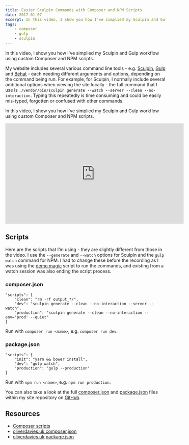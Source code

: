 ```yaml
---
title: Easier Sculpin Commands with Composer and NPM Scripts
date: 2017-01-07
excerpt: In this video, I show you how I've simplied my Sculpin and Gulp workflow using custom Composer and NPM scripts.
tags:
    - composer
    - gulp
    - sculpin
---
```


In this video, I show you how I've simplied my Sculpin and Gulp workflow using
custom Composer and NPM scripts.

My website includes several various command line tools - e.g. [Sculpin][4],
[Gulp][5] and [Behat][6] - each needing different arguments and options,
depending on the command being run. For example, for Sculpin, I normally include
several additional options when viewing the site locally - the full command that
I use is
`./vendor/bin/sculpin generate --watch --server --clean --no-interaction`.
Typing this repeatedly is time consuming and could be easily mis-typed,
forgotten or confused with other commands.

In this video, I show you how I've simplied my Sculpin and Gulp workflow using
custom Composer and NPM scripts.

<div class="embed-container">
    <iframe width="560" height="315" src="https://www.youtube.com/embed/eiWDV_63yCQ" frameborder="0" allowfullscreen></iframe>
</div>

## Scripts

Here are the scripts that I’m using - they are slightly different from those in
the video. I use the `--generate` and `--watch` options for Sculpin and the
`gulp watch` command for NPM. I had to change these before the recording as I
was using the [demo magic][0] script to run the commands, and existing from a
watch session was also ending the script process.

### composer.json

```language-json
"scripts": {
    "clean": "rm -rf output_*/",
    "dev": "sculpin generate --clean --no-interaction --server --watch",
    "production": "sculpin generate --clean --no-interaction --env='prod' --quiet"
}
```

Run with `composer run <name>`, e.g. `composer run dev`.

### package.json

```language-json
"scripts": {
    "init": "yarn && bower install",
    "dev": "gulp watch",
    "production": "gulp --production"
}
```

Run with `npm run <name>`, e.g. `npm run production`.

You can also take a look at the full [composer.json][1] and [package.json][2]
files within my site repository on [GitHub][3].

## Resources

- [Composer scripts][7]
- [oliverdavies.uk composer.json][1]
- [oliverdavies.uk package.json][2]

[0]: https://github.com/paxtonhare/demo-magic
[1]: https://github.com/opdavies/oliverdavies.uk/blob/master/composer.json
[2]: https://github.com/opdavies/oliverdavies.uk/blob/master/package.json
[3]: https://github.com/opdavies/oliverdavies.uk
[4]: https://sculpin.io
[5]: http://gulpjs.com
[6]: http://behat.org
[7]: https://getcomposer.org/doc/04-schema.md#scripts
